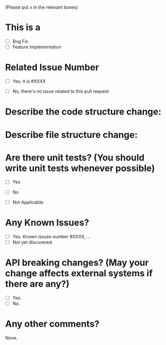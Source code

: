 (Please put x in the relevant boxes)

# This is a 

- [ ] Bug Fix
- [ ] Feature Implementation

# Related Issue Number

- [ ] Yes, it is #XXXX
- [ ] No, there's no issue related to this pull request.


# Describe the code structure change:


# Describe file structure change:


# Are there unit tests? (You should write unit tests whenever possible)
- [ ] Yes
- [ ] No
- [ ] Not Applicable.


# Any Known Issues?

- [ ] Yes. Known issues number #XXXX, ...
- [ ] Not yet discovered. 

# API breaking changes? (May your change affects external systems if there are any?)

- [ ] Yes.
- [ ] No.

# Any other comments?

None.
